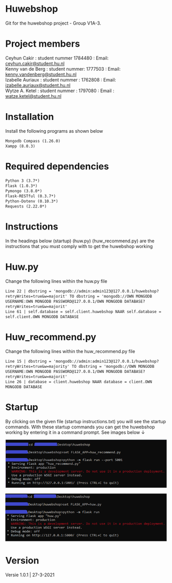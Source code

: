 # Huwebshop
Git for the huwebshop project - Group V1A-3.

# Project members

Ceyhun Cakir : student nummer 1784480 : Email: ceyhun.cakir@student.hu.nl<br/>
Kenny van de Berg : student nummer: 1777503 : Email: kenny.vandenberg@student.hu.nl<br/>
Izabelle Auriaux : student nummer : 1762808 : Email: izabelle.auriaux@student.hu.nl<br/>
Wytze A. Ketel : student nummer : 1797080 : Email : watze.ketel@student.hu.nl<br/>

# Installation
Install the following programs as shown below
```
Mongodb Compass (1.26.0)
Xampp (8.0.3)
```

# Required dependencies
```
Python 3 (3.7*)
Flask (1.0.3*)
Pymongo (3.8.0*)
Flask-RESTful (0.3.7*)
Python-Dotenv (0.10.3*)
Requests (2.22.0*)
```


# Instructions
In the headings below (startup) (huw.py) (huw_recommend.py) are the instructions that you must comply with to get the huwebshop working

# Huw.py
Change the following lines within the huw.py file

```
Line 22 | dbstring = 'mongodb://admin:admin123@127.0.0.1/huwebshop?retryWrites=true&w=majorit' TO dbstring = 'mongodb://OWN MONGODB USERNAME:OWN MONGODB PASSWORD@127.0.0.1/OWN MONGODB DATABASE?retryWrites=true&w=majorit'
Line 61 | self.database = self.client.huwebshop NAAR self.database = self.client.OWN MONGODB DATABASE
```

# Huw_recommend.py
Change the following lines within the huw_recommend.py file

```
Line 15 | dbstring = 'mongodb://admin:admin123@127.0.0.1/huwebshop?retryWrites=true&w=majority' TO dbstring = 'mongodb://OWN MONGODB USERNAME:OWN MONGODB PASSWORD@127.0.0.1/OWN MONGODB DATABASE?retryWrites=true&w=majorit'
Line 26 | database = client.huwebshop NAAR database = client.OWN MONGODB DATABASE
```

# Startup
By clicking on the given file (startup instructions.txt) you will see the startup commands. With these startup commands you can get the huwebshop working by entering it in a command prompt. See images below ↓

![](Gitimg/Afbeelding1.png)

![](Gitimg/Afbeelding2.png)


# Version

Versie 1.0.1 | 27-3-2021
